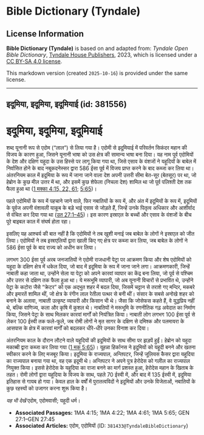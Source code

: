 # Bible Dictionary (Tyndale)

## License Information

**Bible Dictionary (Tyndale)** is based on and adapted from: _Tyndale Open Bible Dictionary_, [Tyndale House Publishers](https://tyndaleopenresources.com/), 2023, which is licensed under a [CC BY-SA 4.0 license](https://creativecommons.org/licenses/by-sa/4.0/legalcode.en).

This markdown version (created `2025-10-16`) is provided under the same license.



--------------------------------

## इदूमिया, इदूमिया, इदूमियाई (id: 381556)

इदूमिया, इदूमिया, इदूमियाई
==========================

शब्द यूनानी रूप से एदोम (“लाल”) से लिया गया है। एदोमी से इदूमियाई में परिवर्तन सिकंदर महान की विजय के कारण हुआ, जिसने यूनानी भाषा को उस क्षेत्र की सामान्य भाषा बना दिया। यह नाम पूर्व एदोमियों के देश और दक्षिण यहूदा के उस हिस्से पर लागू किया गया था, जिसे एसाव के वंशजों ने यहूदियों के बाबेल में निर्वासित होने के बाद नबूकदनेस्सर द्वारा 586 ईसा पूर्व में विजय प्राप्त करने के बाद कब्जा कर लिया था। अंतरनियम काल में इदूमिया के रूप में जाना जाने वाला देश अपनी उत्तरी सीमा बेत\-सूर (बेतसूर) पर था, जो हेब्रोन के कुछ मील उत्तर में था, और इसमें कुछ शेफेला (निचला देश) शामिल था जो पूर्व पलिश्ती देश तक फैला हुआ था ([1 मक्का 4:15, 22, 61](https://ref.ly/1Macc4:15,1Macc4:22,1Macc4:61); [5:65](https://ref.ly/1Macc5:65))।

पहले एदोमियों के रूप में पहचाने जाने वाले, फिर नबातियों के रूप में, और अंत में इदूमियों के रूप में, इदूमियों के पूर्वज अपनी वंशावली याकूब के बड़े भाई एसाव से जोड़ते हैं, जिन्हें उनके पितृत्व अधिकार और आशीर्वाद से वंचित कर दिया गया था ([उत 27:1–45](https://ref.ly/Gen27:1-Gen27:45))। इस कारण इस्राएल के बच्चों और एसाव के वंशजों के बीच पूरे बाइबल काल में संघर्ष होता रहा।

इसलिए यह आश्चर्य की बात नहीं है कि एदोमियों ने तब खुशी मनाई जब बाबेल के लोगों ने इस्राएल को जीत लिया। एदोमियों ने तब इस्राएलियों द्वारा खाली किए गए क्षेत्र पर कब्जा कर लिया, जब बाबेल के लोगों ने 586 ईसा पूर्व के बाद राज्य को अधीन कर लिया।

लगभग 300 ईसा पूर्व अरब जनजातियों ने एदोमी राजधानी पेट्रा पर आक्रमण किया और शेष एदोमियों को यहूदा के दक्षिण क्षेत्र में धकेल दिया, जो बाद में इदूमिया के रूप में जाना जाने लगा। आक्रमणकारी, जिन्हें नाबाती कहा जाता था, उन्होंने सेला या पेट्रा को अपने कारवां व्यापार का केंद्र बना लिया, जो पूर्व से पश्चिम और उत्तर से दक्षिण तक फैला हुआ था। ये मरूभूमि व्यापारी, जो अब यूनानी विचारों से प्रभावित थे, उन्होंने पेट्रा के कटोरा जैसे “क्रेटर” को एक अद्भुत शहर में बदल दिया, जिसमें चट्टान से तराशे गए मन्दिर, मकबरे और इमारतें शामिल थीं, जो क्षेत्र के रंगीन लाल रेतीला पत्थर से बनी थीं। संसार के सबसे अनोखे शहर को बनाने के अलावा, नाबाती उत्कृष्ट व्यापारी और किसान भी थे। जैसा कि जोसेफस कहते हैं, वे युद्धप्रिय नहीं थे, बल्कि वाणिज्य, कला और कृषि में कुशल थे। नाबतियों ने मरूभूमि के रणनीतिक गढ़ अवेदात का निर्माण किया, जिसने पेट्रा के साथ मिलकर कारवां मार्गों को नियंत्रित किया। नाबाती लोग लगभग 100 ईसा पूर्व से लेकर 100 ईस्वी तक फले\-फूले, जब रोमी लोगों ने मृत सागर के दक्षिण से दमिश्क और पलमायरा के आसपास के क्षेत्र में कारवां मार्गों को बदलकर धीरे\-धीरे उनका विनाश कर दिया।

अंतरनियम काल के दौरान लौटने वाले यहूदियों की इदूमियों के साथ सीमा पर झड़पें हुईं। हेब्रोन को यहूदा मकाब्बी द्वारा कब्जा कर लिया गया ([1 मक 5:65](https://ref.ly/1Macc5:65))। यूहन्ना हिर्कानस ने इदूमियों को यहूदी बनने और खतना स्वीकार करने के लिए मजबूर किया। इदूमिया के राज्यपाल, अन्तिपटर, जिन्हें जूलियस कैसर द्वारा यहूदिया का राज्यपाल बनाया गया था, वह एक इदूमी थे। अन्तिपटर ने अपने पुत्र हेरोदेस को गलील का राज्यपाल नियुक्त किया। इससे हेरोदेस के यहूदिया का राजा बनने का मार्ग प्रशस्त हुआ, हेरोदेस महान के खिताब के तहत। रोमी लोगों द्वारा यहूदिया के विजय के साथ, पहले 70 ईस्वी में, और बाद में 135 ईस्वी में, इदूमिया इतिहास से गायब हो गया। केवल हाल के वर्षों में पुरातत्वविदों ने इदूमियों और उनके विजेताओं, नबातियों के कुछ रहस्यों को उजागर करना शुरू किया है।

*यह भी देखें* एदोम, एदोमवासी; यहूदी धर्म।

* **Associated Passages:** 1MA 4:15; 1MA 4:22; 1MA 4:61; 1MA 5:65; GEN 27:1–GEN 27:45
* **Associated Articles:** एदोम, एदोमियों (ID: `381433@TyndaleBibleDictionary`)

